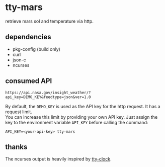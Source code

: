 # tty-mars
retrieve mars sol and temperature via http.

## dependencies
- pkg-config (build only)
- curl
- json-c
- ncurses

## consumed API
```
https://api.nasa.gov/insight_weather/?api_key=DEMO_KEY&feedtype=json&ver=1.0
```
By default, the `DEMO_KEY` is used as the API key for the http request. It has a request limit.  
You can increase this limit by providing your own API key. Just assign the key to the environment variable `API_KEY` before calling the command:
```
API_KEY=<your-api-key> tty-mars
```

## thanks
The ncurses output is heavily inspired by [tty-clock](https://github.com/xorg62/tty-clock).